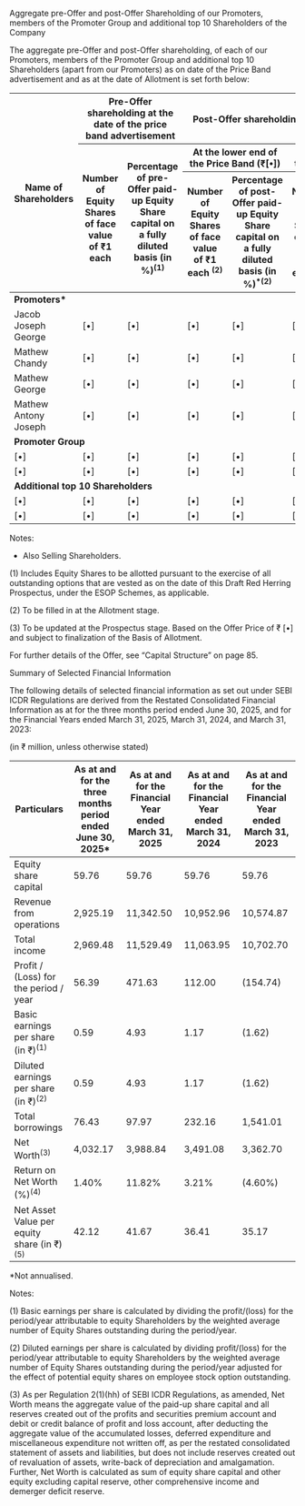 Aggregate pre-Offer and post-Offer Shareholding of our Promoters, members of the Promoter Group and additional
top 10 Shareholders of the Company

The aggregate pre-Offer and post-Offer shareholding, of each of our Promoters, members of the Promoter Group and additional top 10 Shareholders (apart from our Promoters) as on date of the Price Band advertisement and as at the date of Allotment is set forth below:

<table><thead><tr><th rowspan="3">Name of Shareholders</th><th colspan="2">Pre-Offer shareholding at the date of the price band advertisement</th><th colspan="4">Post-Offer shareholding as at Allotment<sup>(3)</sup></th></tr><tr><th rowspan="2">Number of Equity Shares of face value of ₹1 each</th><th rowspan="2">Percentage of pre- Offer paid-up Equity Share capital on a fully diluted basis (in %)<sup>(1)</sup></th><th colspan="2">At the lower end of the Price Band (₹[•])</th><th colspan="2">At the upper end of the price band (₹[•])</th></tr><tr><th>Number of Equity Shares of face value of ₹1 each <sup>(2)</sup></th><th>Percentage of post- Offer paid-up Equity Share capital on a fully diluted basis (in %)<sup>*</sup><sup>(2)</sup></th><th>Number of Equity Shares of face value of ₹1 each <sup>(2)</sup></th><th>Percentage of post- Offer paid-up Equity Share capital on a fully diluted basis (in %) <sup>(2)</sup></th></tr></thead><tbody><tr><td colspan="7"><strong>Promoters*</strong></td></tr><tr><td>Jacob Joseph George</td><td>[•]</td><td>[•]</td><td>[•]</td><td>[•]</td><td>[•]</td><td>[•]</td></tr><tr><td>Mathew Chandy</td><td>[•]</td><td>[•]</td><td>[•]</td><td>[•]</td><td>[•]</td><td>[•]</td></tr><tr><td>Mathew George</td><td>[•]</td><td>[•]</td><td>[•]</td><td>[•]</td><td>[•]</td><td>[•]</td></tr><tr><td>Mathew Antony Joseph</td><td>[•]</td><td>[•]</td><td>[•]</td><td>[•]</td><td>[•]</td><td>[•]</td></tr><tr><td colspan="7"><strong>Promoter Group</strong></td></tr><tr><td>[•]</td><td>[•]</td><td>[•]</td><td>[•]</td><td>[•]</td><td>[•]</td><td>[•]</td></tr><tr><td>[•]</td><td>[•]</td><td>[•]</td><td>[•]</td><td>[•]</td><td>[•]</td><td>[•]</td></tr><tr><td colspan="7"><strong>Additional top 10 Shareholders</strong></td></tr><tr><td>[•]</td><td>[•]</td><td>[•]</td><td>[•]</td><td>[•]</td><td>[•]</td><td>[•]</td></tr><tr><td>[•]</td><td>[•]</td><td>[•]</td><td>[•]</td><td>[•]</td><td>[•]</td><td>[•]</td></tr></tbody></table>

Notes:

* Also Selling Shareholders.

(1) Includes Equity Shares to be allotted pursuant to the exercise of all outstanding options that are vested as on the date of this Draft Red Herring Prospectus, under the ESOP Schemes, as applicable.

(2) To be filled in at the Allotment stage.

(3) To be updated at the Prospectus stage. Based on the Offer Price of ₹ [•] and subject to finalization of the Basis of Allotment.

For further details of the Offer, see “Capital Structure” on page 85.

Summary of Selected Financial Information

The following details of selected financial information as set out under SEBI ICDR Regulations are derived from the Restated Consolidated Financial Information as at for the three months period ended June 30, 2025, and for the Financial Years ended March 31, 2025, March 31, 2024, and March 31, 2023:

(in ₹ million, unless otherwise stated)

<table><thead><tr><th>Particulars</th><th>As at and for the three months period ended June 30, 2025*</th><th>As at and for the Financial Year ended March 31, 2025</th><th>As at and for the Financial Year ended March 31, 2024</th><th>As at and for the Financial Year ended March 31, 2023</th></tr></thead><tbody><tr><td>Equity share capital</td><td>59.76</td><td>59.76</td><td>59.76</td><td>59.76</td></tr><tr><td>Revenue from operations</td><td>2,925.19</td><td>11,342.50</td><td>10,952.96</td><td>10,574.87</td></tr><tr><td>Total income</td><td>2,969.48</td><td>11,529.49</td><td>11,063.95</td><td>10,702.70</td></tr><tr><td>Profit / (Loss) for the period / year</td><td>56.39</td><td>471.63</td><td>112.00</td><td>(154.74)</td></tr><tr><td>Basic earnings per share (in ₹)<sup>(1)</sup></td><td>0.59</td><td>4.93</td><td>1.17</td><td>(1.62)</td></tr><tr><td>Diluted earnings per share (in ₹)<sup>(2)</sup></td><td>0.59</td><td>4.93</td><td>1.17</td><td>(1.62)</td></tr><tr><td>Total borrowings</td><td>76.43</td><td>97.97</td><td>232.16</td><td>1,541.01</td></tr><tr><td>Net Worth<sup>(3)</sup></td><td>4,032.17</td><td>3,988.84</td><td>3,491.08</td><td>3,362.70</td></tr><tr><td>Return on Net Worth (%)<sup>(4)</sup></td><td>1.40%</td><td>11.82%</td><td>3.21%</td><td>(4.60%)</td></tr><tr><td>Net Asset Value per equity share (in ₹)<sup>(5)</sup></td><td>42.12</td><td>41.67</td><td>36.41</td><td>35.17</td></tr></tbody></table>

*Not annualised.

Notes:

(1) Basic earnings per share is calculated by dividing the profit/(loss) for the period/year attributable to equity Shareholders by the weighted average number of Equity Shares outstanding during the period/year.

(2) Diluted earnings per share is calculated by dividing profit/(loss) for the period/year attributable to equity Shareholders by the weighted average number of Equity Shares outstanding during the period/year adjusted for the effect of potential equity shares on employee stock option outstanding.

(3) As per Regulation 2(1)(hh) of SEBI ICDR Regulations, as amended, Net Worth means the aggregate value of the paid-up share capital and all reserves created out of the profits and securities premium account and debit or credit balance of profit and loss account, after deducting the aggregate value of the accumulated losses, deferred expenditure and miscellaneous expenditure not written off, as per the restated consolidated statement of assets and liabilities, but does not include reserves created out of revaluation of assets, write-back of depreciation and amalgamation. Further, Net Worth is calculated as sum of equity share capital and other equity excluding capital reserve, other comprehensive income and demerger deficit reserve.
